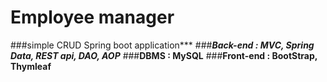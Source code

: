 # Employee manager

###simple CRUD Spring boot application***
###***Back-end : MVC, Spring Data, REST api, DAO, AOP***
###**DBMS : MySQL**
###**Front-end : BootStrap, Thymleaf**
